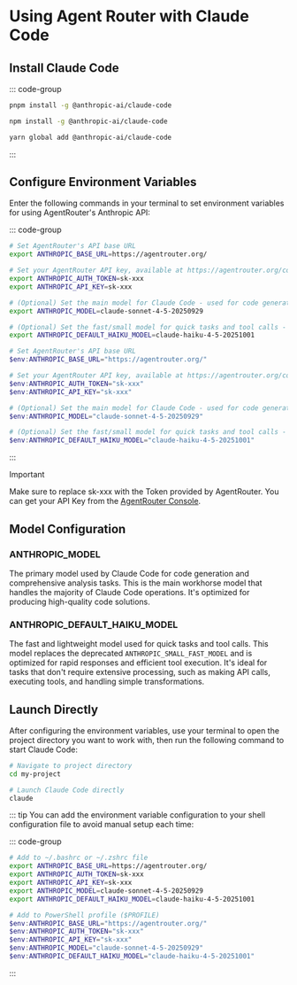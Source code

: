 # Using Agent Router with Claude Code

## Install Claude Code

::: code-group

```bash [pnpm]
pnpm install -g @anthropic-ai/claude-code
```

```bash [npm]
npm install -g @anthropic-ai/claude-code
```

```bash [yarn]
yarn global add @anthropic-ai/claude-code
```

:::

## Configure Environment Variables

Enter the following commands in your terminal to set environment variables for using AgentRouter's Anthropic API:

::: code-group

```bash [Linux/macOS]
# Set AgentRouter's API base URL
export ANTHROPIC_BASE_URL=https://agentrouter.org/

# Set your AgentRouter API key, available at https://agentrouter.org/console/token
export ANTHROPIC_AUTH_TOKEN=sk-xxx
export ANTHROPIC_API_KEY=sk-xxx

# (Optional) Set the main model for Claude Code - used for code generation and analysis
export ANTHROPIC_MODEL=claude-sonnet-4-5-20250929

# (Optional) Set the fast/small model for quick tasks and tool calls - replaces deprecated ANTHROPIC_SMALL_FAST_MODEL
export ANTHROPIC_DEFAULT_HAIKU_MODEL=claude-haiku-4-5-20251001
```

```powershell [Windows PowerShell]
# Set AgentRouter's API base URL
$env:ANTHROPIC_BASE_URL="https://agentrouter.org/"

# Set your AgentRouter API key, available at https://agentrouter.org/console/token
$env:ANTHROPIC_AUTH_TOKEN="sk-xxx"
$env:ANTHROPIC_API_KEY="sk-xxx"

# (Optional) Set the main model for Claude Code - used for code generation and analysis
$env:ANTHROPIC_MODEL="claude-sonnet-4-5-20250929"

# (Optional) Set the fast/small model for quick tasks and tool calls - replaces deprecated ANTHROPIC_SMALL_FAST_MODEL
$env:ANTHROPIC_DEFAULT_HAIKU_MODEL="claude-haiku-4-5-20251001"
```

:::

> [!IMPORTANT]
> Make sure to replace sk-xxx with the Token provided by AgentRouter. You can get your API Key from the [AgentRouter Console](https://agentrouter.org/console/token).

## Model Configuration

### ANTHROPIC_MODEL
The primary model used by Claude Code for code generation and comprehensive analysis tasks. This is the main workhorse model that handles the majority of Claude Code operations. It's optimized for producing high-quality code solutions.

### ANTHROPIC_DEFAULT_HAIKU_MODEL
The fast and lightweight model used for quick tasks and tool calls. This model replaces the deprecated `ANTHROPIC_SMALL_FAST_MODEL` and is optimized for rapid responses and efficient tool execution. It's ideal for tasks that don't require extensive processing, such as making API calls, executing tools, and handling simple transformations.

## Launch Directly

After configuring the environment variables, use your terminal to open the project directory you want to work with, then run the following command to start Claude Code:

```bash
# Navigate to project directory
cd my-project

# Launch Claude Code directly
claude
```

::: tip
You can add the environment variable configuration to your shell configuration file to avoid manual setup each time:

::: code-group

```bash [Linux/macOS]
# Add to ~/.bashrc or ~/.zshrc file
export ANTHROPIC_BASE_URL=https://agentrouter.org/
export ANTHROPIC_AUTH_TOKEN=sk-xxx
export ANTHROPIC_API_KEY=sk-xxx
export ANTHROPIC_MODEL=claude-sonnet-4-5-20250929
export ANTHROPIC_DEFAULT_HAIKU_MODEL=claude-haiku-4-5-20251001
```

```powershell [Windows PowerShell]
# Add to PowerShell profile ($PROFILE)
$env:ANTHROPIC_BASE_URL="https://agentrouter.org/"
$env:ANTHROPIC_AUTH_TOKEN="sk-xxx"
$env:ANTHROPIC_API_KEY="sk-xxx"
$env:ANTHROPIC_MODEL="claude-sonnet-4-5-20250929"
$env:ANTHROPIC_DEFAULT_HAIKU_MODEL="claude-haiku-4-5-20251001"
```

:::

